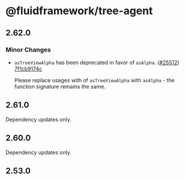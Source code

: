 # @fluidframework/tree-agent

## 2.62.0

### Minor Changes

- `asTreeViewAlpha` has been deprecated in favor of `asAlpha`. ([#25512](https://github.com/microsoft/FluidFramework/pull/25512)) [7f1cb9174c](https://github.com/microsoft/FluidFramework/commit/7f1cb9174c78c7888d7d7e290ea9320a746784d7)

  Please replace usages with of `asTreeViewAlpha` with `asAlpha` - the function signature remains the same.

## 2.61.0

Dependency updates only.

## 2.60.0

Dependency updates only.

## 2.53.0

